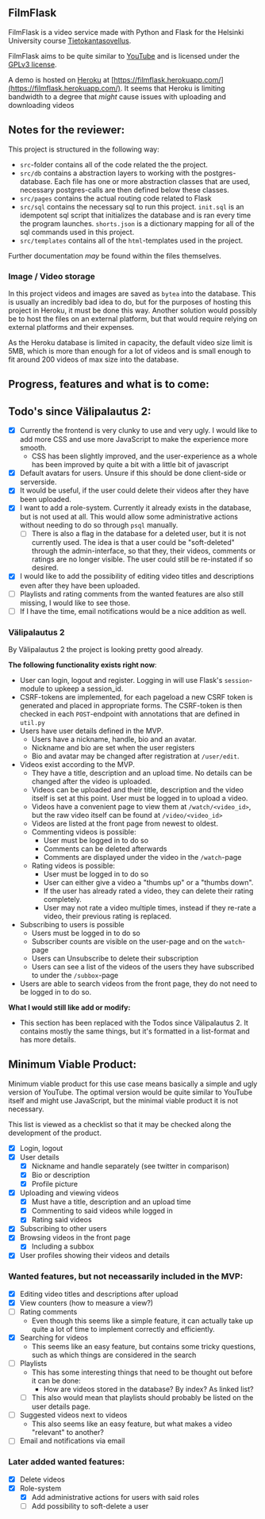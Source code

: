 
## FilmFlask
FilmFlask is a video service made with Python and Flask for the Helsinki
University course [Tietokantasovellus](https://hy-tsoha.github.io/materiaali/).

FilmFlask aims to be quite similar to [YouTube](https://www.youtube.com/) and is
licensed under the [GPLv3 license](./LICENSE).

A demo is hosted on [Heroku](https://dashboard.heroku.com/) at
[https://filmflask.herokuapp.com/](https://filmflask.herokuapp.com/). It seems
that Heroku is limiting bandwidth to a degree that _might_ cause issues with
uploading and downloading videos

## Notes for the reviewer:

This project is structured in the following way:
- `src`-folder contains all of the code related the the project.
- `src/db` contains a abstraction layers to working with the postgres-database.
  Each file has one or more abstraction classes that are used, necessary
  postgres-calls are then defined below these classes.
- `src/pages` contains the actual routing code related to Flask
- `src/sql` contains the necessary sql to run this project. `init.sql` is an
  idempotent sql script that initializes the database and is ran every time the
  program launches. `shorts.json` is a dictionary mapping for all of the sql
  commands used in this project.
- `src/templates` contains all of the `html`-templates used in the project.

Further documentation _may_ be found within the files themselves.

### Image / Video storage
In this project videos and images are saved as `bytea` into the database. This
is usually an incredibly bad idea to do, but for the purposes of hosting this
project in Heroku, it must be done this way. Another solution would possibly be
to host the files on an external platform, but that would require relying on
external platforms and their expenses.

As the Heroku database is limited in capacity, the default video size limit is
5MB, which is more than enough for a lot of videos and is small enough to fit
around 200 videos of max size into the database.

## Progress, features and what is to come:

## Todo's since Välipalautus 2:
- [X] Currently the frontend is very clunky to use and very ugly. I would like to
  add more CSS and use more JavaScript to make the experience more smooth.
    - CSS has been slightly improved, and the user-experience as a whole has
      been improved by quite a bit with a little bit of javascript
- [X] Default avatars for users. Unsure if this should be done client-side or
  serverside.
- [X] It would be useful, if the user could delete their videos after they have been
  uploaded.
- [X] I want to add a role-system. Currently it already exists in the database, but
  is not used at all. This would allow some administrative actions without
  needing to do so through `psql` manually.
  - [ ] There is also a flag in the database for a deleted user, but it is not
    currently used. The idea is that a user could be "soft-deleted" through the
    admin-interface, so that they, their videos, comments or ratings are no
    longer visible. The user could still be re-instated if so desired.
- [X] I would like to add the possibility of editing video titles and descriptions
  even after they have been uploaded.
- [ ] Playlists and rating comments from the wanted features are also still missing,
  I would like to see those.
- [ ] If I have the time, email notifications would be a nice addition as well.

### Välipalautus 2
By Välipalautus 2 the project is looking pretty good already. 

**The following functionality exists right now**:
- User can login, logout and register. Logging in will use Flask's
  `session`-module to upkeep a session_id.
- CSRF-tokens are implemented, for each pageload a new CSRF token is generated
  and placed in appropriate forms. The CSRF-token is then checked in each
  `POST`-endpoint with annotations that are defined in `util.py`
- Users have user details defined in the MVP.
  - Users have a nickname, handle, bio and an avatar.
  - Nickname and bio are set when the user registers
  - Bio and avatar may be changed after registration at `/user/edit`.
- Videos exist according to the MVP.
  - They have a title, description and an upload time. No details can be changed
    after the video is uploaded.
  - Videos can be uploaded and their title, description and the video itself is
    set at this point. User must be logged in to upload a video.
  - Videos have a convenient page to view them at `/watch/<video_id>`, but the
    raw video itself can be found at `/video/<video_id>`
  - Videos are listed at the front page from newest to oldest.
  - Commenting videos is possible:
    - User must be logged in to do so
    - Comments can be deleted afterwards
    - Comments are displayed under the video in the `/watch`-page
  - Rating videos is possible:
    - User must be logged in to do so
    - User can either give a video a "thumbs up" or a "thumbs down".
    - If the user has already rated a video, they can delete their rating completely.
    - User may not rate a video multiple times, instead if they re-rate a video,
      their previous rating is replaced.
- Subscribing to users is possible
  - Users must be logged in to do so
  - Subscriber counts are visible on the user-page and on the `watch`-page
  - Users can Unsubscribe to delete their subscription
  - Users can see a list of the videos of the users they have subscribed to
    under the `/subbox`-page
- Users are able to search videos from the front page, they do not need to be
  logged in to do so.

**What I would still like add or modify:**
- This section has been replaced with the Todos since Välipalautus 2. It
  contains mostly the same things, but it's formatted in a list-format and has more details.

## Minimum Viable Product:
Minimum viable product for this use case means basically a simple and ugly
version of YouTube. The optimal version would be quite similar to YouTube itself
and might use JavaScript, but the minimal viable product it is not necessary.

This list is viewed as a checklist so that it may be checked along the
development of the product.

- [X] Login, logout
- [X] User details
    - [X] Nickname and handle separately (see twitter in comparison)
    - [X] Bio or description
    - [X] Profile picture
- [X] Uploading and viewing videos
    - [X] Must have a title, description and an upload time
    - [X] Commenting to said videos while logged in
    - [X] Rating said videos
- [X] Subscribing to other users
- [X] Browsing videos in the front page
  - [X] Including a subbox
- [X] User profiles showing their videos and details

### Wanted features, but not neceassarily included in the MVP:
- [X] Editing video titles and descriptions after upload
- [X] View counters (how to measure a view?)
- [ ] Rating comments
    - Even though this seems like a simple feature, it can actually take up
      quite a lot of time to implement correctly and efficiently.
- [X] Searching for videos
    - This seems like an easy feature, but contains some tricky questions, such
      as which things are considered in the search
- [ ] Playlists
    - This has some interesting things that need to be thought out before it can
      be done:
        - How are videos stored in the database? By index? As linked list?
    - [ ] This also would mean that playlists should probably be listed on the user
      details page.
- [ ] Suggested videos next to videos
    - This also seems like an easy feature, but what makes a video "relevant" to
      another?
- [ ] Email and notifications via email

### Later added wanted features:
- [X] Delete videos
- [X] Role-system
  - [X] Add administrative actions for users with said roles
  - [ ] Add possibility to soft-delete a user